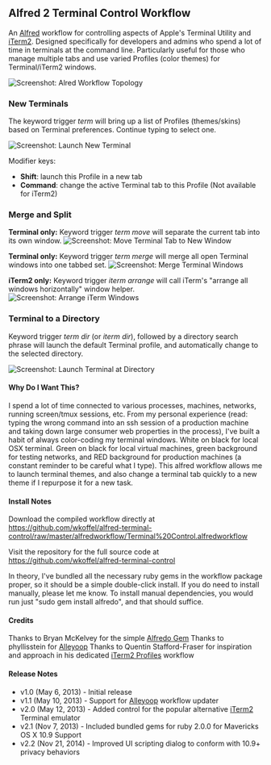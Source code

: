 ## Alfred 2 Terminal Control Workflow

An [Alfred](http://www.alfredapp.com/ "Alfred App") workflow for controlling aspects of Apple's Terminal Utility and [iTerm2](http://www.iterm2.com/ "iTerm 2").  Designed specifically for developers and admins who spend a lot of time in terminals at the command line.  Particularly useful for those who manage multiple tabs and use varied Profiles (color themes) for Terminal/iTerm2 windows.

![Screenshot: Alred Workflow Topology](https://raw.github.com/wkoffel/alfred-terminal-control/master/screenshots/workflow.png "Workflow Topology")


### New Terminals

The keyword trigger *term* will bring up a list of Profiles (themes/skins) based on Terminal preferences.  Continue typing to select one.

![Screenshot: Launch New Terminal](https://raw.github.com/wkoffel/alfred-terminal-control/master/screenshots/new-term.png "New Terminal")

Modifier keys:
* **Shift**: launch this Profile in a new tab
* **Command**: change the active Terminal tab to this Profile (Not available for iTerm2)

### Merge and Split

**Terminal only:** Keyword trigger *term move* will separate the current tab into its own window.
![Screenshot: Move Terminal Tab to New Window](https://raw.github.com/wkoffel/alfred-terminal-control/master/screenshots/term-move.png "Move Terminal Tab to New Window")

**Terminal only:** Keyword trigger *term merge* will merge all open Terminal windows into one tabbed set.
![Screenshot: Merge Terminal Windows](https://raw.github.com/wkoffel/alfred-terminal-control/master/screenshots/term-merge.png "Merge Terminal Windows")

**iTerm2 only:** Keyword trigger *iterm arrange* will call iTerm's "arrange all windows horizontally" window helper.
![Screenshot: Arrange iTerm Windows](https://raw.github.com/wkoffel/alfred-terminal-control/master/screenshots/iterm-arrange.png "Arrange iTerm Windows Horizontally")

### Terminal to a Directory

Keyword trigger *term dir* (or *iterm dir*), followed by a directory search phrase will launch the default Terminal profile, and automatically change to the selected directory.

![Screenshot: Launch Terminal at Directory](https://raw.github.com/wkoffel/alfred-terminal-control/master/screenshots/term-dir.png "Launch Terminal at Directory")

#### Why Do I Want This?
I spend a lot of time connected to various processes, machines, networks, running screen/tmux sessions, etc.  From my personal experience (read: typing the wrong command into an ssh session of a production machine and taking down large consumer web properties in the process), I've built a habit of always color-coding my terminal windows.  White on black for local OSX terminal.  Green on black for local virtual machines, green background for testing networks, and RED background for production machines (a constant reminder to be careful what I type).  This alfred workflow allows me to launch terminal themes, and also change a terminal tab quickly to a new theme if I repurpose it for a new task.

#### Install Notes
Download the compiled workflow directly at https://github.com/wkoffel/alfred-terminal-control/raw/master/alfredworkflow/Terminal%20Control.alfredworkflow

Visit the repository for the full source code at https://github.com/wkoffel/alfred-terminal-control

In theory, I've bundled all the necessary ruby gems in the workflow package proper, so it should be a simple double-click install.  If you do need to install manually, please let me know.  To install manual dependencies, you would run just "sudo gem install alfredo", and that should suffice.

#### Credits

Thanks to Bryan McKelvey for the simple [Alfredo Gem](https://github.com/brymck/alfredo "Alfredo Ruby Gem")
Thanks to phyllisstein for [Alleyoop](http://www.alfredforum.com/topic/1582-alleyoop-update-alfred-workflows/ "Alleyoop Workflow Updater")
Thanks to Quentin Stafford-Fraser for inspiration and approach in his dedicated [iTerm2 Profiles](http://qandr.org/quentin/software/alfred_itp "alfred_itp") workflow

#### Release Notes

* v1.0 (May 6, 2013) - Initial release
* v1.1 (May 10, 2013) - Support for [Alleyoop](http://www.alfredforum.com/topic/1582-alleyoop-update-alfred-workflows/ "Alleyoop Workflow Updater") workflow updater
* v2.0 (May 12, 2013) - Added control for the popular alternative [iTerm2](http://www.iterm2.com/ "iTerm2") Terminal emulator
* v2.1 (Nov 7, 2013) - Included bundled gems for ruby 2.0.0 for Mavericks OS X 10.9 Support
* v2.2 (Nov 21, 2014) - Improved UI scripting dialog to conform with 10.9+ privacy behaviors


